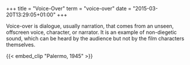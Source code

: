 +++
title = "Voice-Over"
term = "voice-over"
date = "2015-03-20T13:29:05+01:00"
+++

Voice-over is dialogue, usually narration, that comes from an unseen,
offscreen voice, character, or narrator. <!--more-->It is an example of
non-diegetic sound, which can be heard by the audience but not by the
film characters themselves.

{{< embed_clip "Palermo, 1945" >}}
